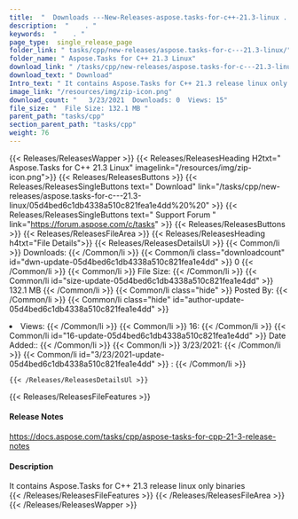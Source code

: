 ```yaml
---
title:  "  Downloads ---New-Releases-aspose.tasks-for-c++-21.3-linux . " 
description:  "    . " 
keywords:  "    . " 
page_type:  single_release_page
folder_link: " tasks/cpp/new-releases/aspose.tasks-for-c---21.3-linux/"
folder_name: " Aspose.Tasks for C++ 21.3 Linux"
download_link: " /tasks/cpp/new-releases/aspose.tasks-for-c---21.3-linux/05d4bed6c1db4338a510c821fea1e4dd"
download_text: " Download"
Intro_text: " It contains Aspose.Tasks for C++ 21.3 release linux only binaries"
image_link: "/resources/img/zip-icon.png"
download_count: "   3/23/2021  Downloads: 0  Views: 15"
file_size: "  File Size: 132.1 MB "
parent_path: "tasks/cpp"
section_parent_path: "tasks/cpp"
weight: 76
---
```


{{< Releases/ReleasesWapper >}}
  {{< Releases/ReleasesHeading H2txt=" Aspose.Tasks for C++ 21.3 Linux" imagelink="/resources/img/zip-icon.png">}}
  {{< Releases/ReleasesButtons >}}
    {{< Releases/ReleasesSingleButtons text=" Download" link="/tasks/cpp/new-releases/aspose.tasks-for-c---21.3-linux/05d4bed6c1db4338a510c821fea1e4dd%20%20" >}}
    {{< Releases/ReleasesSingleButtons text=" Support Forum " link="https://forum.aspose.com/c/tasks" >}}
  {{< Releases/ReleasesButtons >}}
  {{< Releases/ReleasesFileArea >}}
    {{< Releases/ReleasesHeading h4txt="File Details">}}
    {{< Releases/ReleasesDetailsUl >}}
            {{< Common/li  >}} Downloads: {{< /Common/li >}} 
      {{< Common/li class="downloadcount" id="dwn-update-05d4bed6c1db4338a510c821fea1e4dd" >}} 0 {{< /Common/li >}} 
      {{< Common/li  >}} File Size: {{< /Common/li >}} 
      {{< Common/li id="size-update-05d4bed6c1db4338a510c821fea1e4dd" >}} 132.1 MB {{< /Common/li >}} 
      {{< Common/li  class="hide" >}} Posted By: {{< /Common/li >}} 
      {{< Common/li class="hide" id="author-update-05d4bed6c1db4338a510c821fea1e4dd" >}} <li>Views: {{< /Common/li >}} 
      {{< Common/li  >}} 16: {{< /Common/li >}} 
      {{< Common/li id="16-update-05d4bed6c1db4338a510c821fea1e4dd" >}} Date Added:: {{< /Common/li >}} 
      {{< Common/li  >}} 3/23/2021: {{< /Common/li >}} 
      {{< Common/li id="3/23/2021-update-05d4bed6c1db4338a510c821fea1e4dd" >}} : {{< /Common/li >}} 

    {{< /Releases/ReleasesDetailsUl >}}

  {{< Releases/ReleasesFileFeatures >}}
      <h4>Release Notes</h4><div><a href="https://docs.aspose.com/tasks/cpp/aspose-tasks-for-cpp-21-3-release-notes">https://docs.aspose.com/tasks/cpp/aspose-tasks-for-cpp-21-3-release-notes</a></div><h4>Description</h4><div class="HTMLDescription">It contains Aspose.Tasks for C++ 21.3 release linux only binaries</div>
  {{< /Releases/ReleasesFileFeatures >}}
 {{< /Releases/ReleasesFileArea >}}
{{< /Releases/ReleasesWapper >}}


